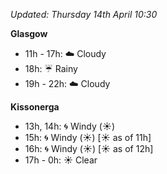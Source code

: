 *Updated: Thursday 14th April 10:30*

**Glasgow**

* 11h - 17h: :cloud: Cloudy
* 18h: :umbrella: Rainy
* 19h - 22h: :cloud: Cloudy

**Kissonerga**

* 13h, 14h: :cyclone: Windy (:sunny:)
* 15h: :cyclone: Windy (:sunny:) [:sunny: as of 11h]
* 16h: :cyclone: Windy (:sunny:) [:sunny: as of 12h]
* 17h - 0h: :sunny: Clear
